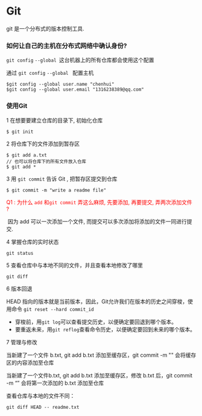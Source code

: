 # Git

git 是一个分布式的版本控制工具.

### 如何让自己的主机在分布式网络中确认身份?

```git config```   ```--global ```这台机器上的所有仓库都会使用这个配置

通过 ```git config```   ```--global ``` 配置主机

```shell
$git config --global user.name "chenhui"
$git config --global user.email "1316238389@qq.com"
```

### 使用Git

1 在想要要建立仓库的目录下, 初始化仓库

```shell
$ git init
```

2 将仓库下的文件添加到暂存区

```shell
$ git add a.txt 
// 也可以将仓库下的所有文件放入仓库 
$ git add *
```

3 用 ```git commit``` 告诉 Git , 把暂存区提交到仓库

```shell
$ git commit -m "write a readme file"
```

<font color="red">Q1 : 为什么 ```add``` 和```git commit``` 弄这么麻烦, 先要添加, 再要提交, 弄两次添加文件 ? </font>

​	因为 add 可以一次添加一个文件, 而提交可以多次添加将添加的文件一同进行提交.

4 掌握仓库的实时状态

```shell
git status
```

5 查看仓库中与本地不同的文件，并且查看本地修改了哪里

```shell
git diff
```

6 版本回退

HEAD 指向的版本就是当前版本，因此，Git允许我们在版本的历史之间穿梭，使用命令  `git reset --hard commit_id`

- 穿梭前，用`git log`可以查看提交历史，以便确定要回退到哪个版本。
- 要重返未来，用`git reflog`查看命令历史，以便确定要回到未来的哪个版本。

7 管理与修改

当新建了一个文件 b.txt,  git add b.txt 添加至缓存区，git commit -m "" 会将缓存区的内容添加至仓库

当新建了一个文件b.txt, git add b.txt 添加至缓存区，修改 b.txt 后，git commit -m “”  会将第一次添加的 b.txt 添加至仓库

查看仓库与本地的文件不同：

```shell
git diff HEAD -- readme.txt
```


